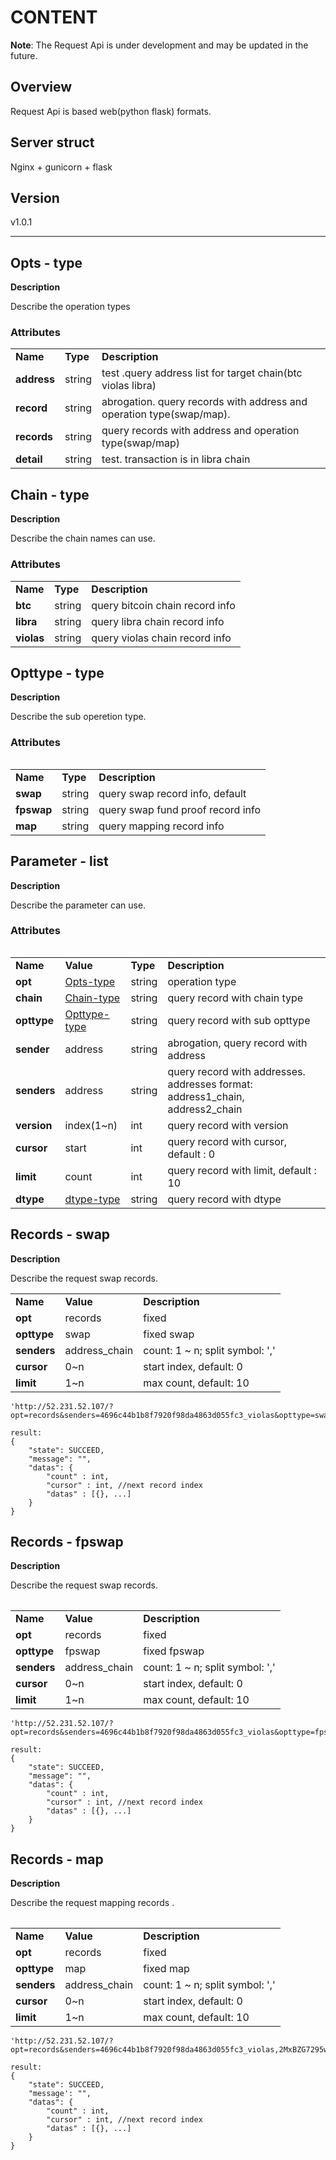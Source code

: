# CONTENT

**Note**: The Request Api is under development and may be updated in the future.

## Overview

Request Api is based web(python flask) formats. 


## Server struct

Nginx + gunicorn + flask

## Version

v1.0.1





---



## Opts - type

**Description**

Describe the operation types 

### Attributes

<table>
 <tr>
  <td><strong>Name</strong></td>
  <td><strong>Type</strong></td>
  <td><strong>Description</strong></td>
 </tr>
 <tr>
  <td><strong>address</strong></td>
  <td>string</td>
  <td>test .query address list for target chain(btc violas libra)</td>
 </tr>
 <tr>
  <td><strong>record</strong></td>
  <td>string</td>
  <td>abrogation. query records with address and operation type(swap/map).</td>
 </tr>
 <tr>
  <td><strong>records</strong></td>
  <td>string</td>
  <td>query records with address and operation type(swap/map)</td>
 </tr>
 <tr>
  <td><strong>detail</strong></td>
  <td>string</td>
  <td>test. transaction is in libra chain</td>
 </tr>
</table>


## Chain - type

**Description**

Describe the chain names can use.

### Attributes


<table>
 <tr>
  <td><strong>Name</strong></td>
  <td><strong>Type</strong></td>
  <td><strong>Description</strong></td>
 </tr>
 <tr>
  <td><strong>btc</strong></td>
  <td>string</td>
  <td>query bitcoin chain record info</td>
 </tr>
 <tr>
  <td><strong>libra</strong></td>
  <td>string</td>
  <td>query libra chain record info</td>
 </tr>
 <tr>
  <td><strong>violas</strong></td>
  <td>string</td>
  <td>query violas chain record info</td>
 </tr>
<table>


## Opttype - type

**Description**

Describe the sub operetion type.

### Attributes


<table>
 <tr>
  <td><strong>Name</strong></td>
  <td><strong>Type</strong></td>
  <td><strong>Description</strong></td>
 </tr>
 <tr>
  <td><strong>swap</strong></td>
  <td>string</td>
  <td>query swap record info, default</td>
 </tr>
 <tr>
  <td><strong>fpswap</strong></td>
  <td>string</td>
  <td>query swap fund proof record info</td>
 </tr>
 <tr>
  <td><strong>map</strong></td>
  <td>string</td>
  <td>query mapping record info</td>
 </tr>
<table>

## Parameter - list

**Description**

Describe the parameter can use.

### Attributes


<table>
 <tr>
  <td><strong>Name</strong></td>
  <td><strong>Value</strong></td>
  <td><strong>Type</strong></td>
  <td><strong>Description</strong></td>
 </tr>
 <tr>
  <td><strong>opt</strong></td>
  <td><a href="#Opts---type">Opts-type</a></td>
  <td>string</td>
  <td>operation type</td>
 </tr>
 <tr>
  <td><strong>chain</strong></td>
  <td><a href="#Chain---type">Chain-type</a></td>
  <td>string</td>
  <td>query record with chain type</td>
 </tr>
 <tr>
  <td><strong>opttype</strong></td>
  <td><a href="#Opttype---type">Opttype-type</a></td>
  <td>string</td>
  <td>query record with sub opttype</td>
 </tr>
 <tr>
  <td><strong>sender</strong></td>
  <td>address</td>
  <td>string</td>
  <td>abrogation, query record with address</td>
 </tr>
 <tr>
  <td><strong>senders</strong></td>
  <td>address</td>
  <td>string</td>
  <td>query record with addresses. addresses format: address1_chain, address2_chain</td>
 </tr>
 <tr>
  <td><strong>version</strong></td>
  <td>index(1~n)</td>
  <td>int</td>
  <td>query record with version</td>
 </tr>
 <tr>
  <td><strong>cursor</strong></td>
  <td>start</td>
  <td>int</td>
  <td>query record with cursor, default : 0</td>
 </tr>
 <tr>
  <td><strong>limit</strong></td>
  <td>count</td>
  <td>int</td>
  <td>query record with limit, default : 10</td>
 </tr>
 <tr>
  <td><strong>dtype</strong></td>
  <td><a href="https://github.com/palliums-developers/bvexchange/blob/work/docs/map-proto-spec.md#types---type">dtype-type</a></td>
  <td>string</td>
  <td>query record with dtype</td>
 </tr>
</table>



## Records - swap

**Description**

Describe the request swap records.


<table>
 <tr>
  <td><strong>Name</strong></td>
  <td><strong>Value</strong></td>
  <td><strong>Description</strong></td>
 </tr>
 <tr>
  <td><strong>opt</strong></td>
  <td>records</td>
  <td>fixed</td>
 </tr>
 <tr>
  <td><strong>opttype</strong></td>
  <td>swap</td>
  <td>fixed swap</td>
 </tr>
 <tr>
  <td><strong>senders</strong></td>
  <td>address_chain</td>
  <td>count: 1 ~ n; split symbol: ','</td>
 </tr>
 <tr>
  <td><strong>cursor</strong></td>
  <td>0~n</td>
  <td>start index, default: 0</td>
 </tr>
 <tr>
  <td><strong>limit</strong></td>
  <td>1~n</td>
  <td>max count, default: 10</td>
 </tr>
<table>

```
'http://52.231.52.107/?opt=records&senders=4696c44b1b8f7920f98da4863d055fc3_violas&opttype=swap&cursor=0&limit=3'

result: 
{
    "state": SUCCEED,
    "message": "",
    "datas": {
        "count" : int, 
        "cursor" : int, //next record index
        "datas" : [{}, ...]
    }
}
```
 
## Records - fpswap

**Description**

Describe the request swap records.


<table>
 <tr>
  <td><strong>Name</strong></td>
  <td><strong>Value</strong></td>
  <td><strong>Description</strong></td>
 </tr>
 <tr>
  <td><strong>opt</strong></td>
  <td>records</td>
  <td>fixed</td>
 </tr>
 <tr>
  <td><strong>opttype</strong></td>
  <td>fpswap</td>
  <td>fixed fpswap</td>
 </tr>
 <tr>
  <td><strong>senders</strong></td>
  <td>address_chain</td>
  <td>count: 1 ~ n; split symbol: ','</td>
 </tr>
 <tr>
  <td><strong>cursor</strong></td>
  <td>0~n</td>
  <td>start index, default: 0</td>
 </tr>
 <tr>
  <td><strong>limit</strong></td>
  <td>1~n</td>
  <td>max count, default: 10</td>
 </tr>
<table>

```
'http://52.231.52.107/?opt=records&senders=4696c44b1b8f7920f98da4863d055fc3_violas&opttype=fpswap&cursor=0&limit=3'

result: 
{
    "state": SUCCEED,
    "message": "",
    "datas": {
        "count" : int, 
        "cursor" : int, //next record index
        "datas" : [{}, ...]
    }
}
```
 
## Records - map

**Description**

Describe the request mapping records .


<table>
 <tr>
  <td><strong>Name</strong></td>
  <td><strong>Value</strong></td>
  <td><strong>Description</strong></td>
 </tr>
 <tr>
  <td><strong>opt</strong></td>
  <td>records</td>
  <td>fixed</td>
 </tr>
 <tr>
  <td><strong>opttype</strong></td>
  <td>map</td>
  <td>fixed map</td>
 </tr>
 <tr>
  <td><strong>senders</strong></td>
  <td>address_chain</td>
  <td>count: 1 ~ n; split symbol: ','</td>
 </tr>
 <tr>
  <td><strong>cursor</strong></td>
  <td>0~n</td>
  <td>start index, default: 0</td>
 </tr>
 <tr>
  <td><strong>limit</strong></td>
  <td>1~n</td>
  <td>max count, default: 10</td>
 </tr>
<table>

```
'http://52.231.52.107/?opt=records&senders=4696c44b1b8f7920f98da4863d055fc3_violas,2MxBZG7295wfsXaUj69quf8vucFzwG35UWh_btc&opttype=map&cursor=0&limit=5'

result: 
{
    "state": SUCCEED,
    "message': "",
    "datas": {
        "count" : int, 
        "cursor" : int, //next record index
        "datas" : [{}, ...]
    }
}
```
 
